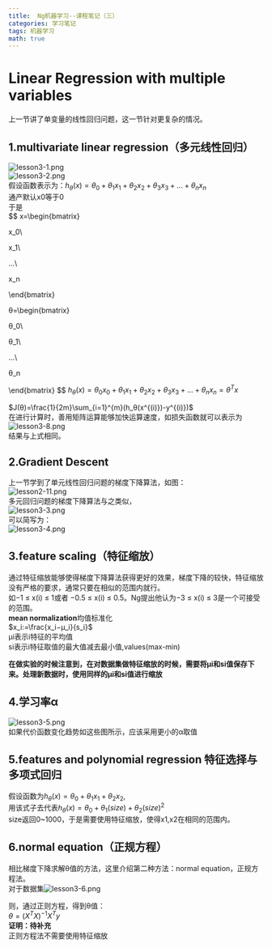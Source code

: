 ```yaml
---
title:  Ng机器学习--课程笔记（三）
categories: 学习笔记
tags: 机器学习
math: true
---
```



# Linear Regression with multiple variables
上一节讲了单变量的线性回归问题，这一节针对更复杂的情况。  





## 1.multivariate linear regression（多元线性回归）
![lesson3-1.png](http://octtw77pk.bkt.clouddn.com//public/upload/lesson3-1.png)  
![lesson3-2.png](http://octtw77pk.bkt.clouddn.com//public/upload/lesson3-2.png)  
假设函数表示为：$h_θ(x)=θ_0+θ_1x_1+θ_2x_2+θ_3x_3+...+θ_nx_n$  
通产默认x0等于0  
于是  
$$
x=\begin{bmatrix}

x_0\\

x_1\\

...\\

x_n

\end{bmatrix}

θ=\begin{bmatrix}

θ_0\\

θ_1\\

...\\

θ_n

\end{bmatrix}
$$
$h_θ(x)=θ_0x_0+θ_1x_1+θ_2x_2+θ_3x_3+...+θ_nx_n=θ^Tx$

$J(θ)=\frac{1}{2m}\sum_{i=1}^{m}(h_θ(x^{(i)})-y^{(i)})$   
在进行计算时，善用矩阵运算能够加快运算速度，如损失函数就可以表示为  
![lesson3-8.png](http://octtw77pk.bkt.clouddn.com//public/upload/lesson3-8.png)  
结果与上式相同。

## 2.Gradient Descent
上一节学到了单元线性回归问题的梯度下降算法，如图：  
![lesson2-11.png](http://octtw77pk.bkt.clouddn.com//public/upload/lesson2-11.png)  
多元回归问题的梯度下降算法与之类似，  
![lesson3-3.png](http://octtw77pk.bkt.clouddn.com//public/upload/lesson3-3.png)  
可以简写为：  
![lesson3-4.png](http://octtw77pk.bkt.clouddn.com//public/upload/lesson3-4.png)  

## 3.feature scaling（特征缩放）
通过特征缩放能够使得梯度下降算法获得更好的效果，梯度下降的较快，特征缩放没有严格的要求，通常只要在相似的范围内就行。  
如−1 ≤ x(i) ≤ 1或者 −0.5 ≤ x(i) ≤ 0.5。Ng提出他认为−3 ≤ x(i) ≤ 3是一个可接受的范围。  
**mean normalization**均值标准化  
$x_i:=\frac{x_i−μ_i}{s_i}$  
μi表示i特征的平均值  
si表示i特征取值的最大值减去最小值,values(max-min)  

**在做实验的时候注意到，在对数据集做特征缩放的时候，需要将μi和si值保存下来。处理新数据时，使用同样的μi和si值进行缩放**  
## 4.学习率α
![lesson3-5.png](http://octtw77pk.bkt.clouddn.com//public/upload/lesson3-5.png)    
如果代价函数变化趋势如这些图所示，应该采用更小的α取值  

## 5.features and polynomial regression 特征选择与多项式回归
假设函数为$h_θ(x)=θ_0+θ_1x_1+θ_2x_2$,  
用该式子去代表$h_θ(x)=θ_0+θ_1(size)+θ_2(size)^2$  
size返回0~1000，于是需要使用特征缩放，使得x1,x2在相同的范围内。  

## 6.normal equation（正规方程）
相比梯度下降求解θ值的方法，这里介绍第二种方法：normal equation，正规方程法。  
对于数据集![lesson3-6.png](http://octtw77pk.bkt.clouddn.com//public/upload/lesson3-6.png)  

则，通过正则方程，得到θ值：  
$θ=(X^TX)^{-1}X^Ty$  
**证明：待补充**  
正则方程法不需要使用特征缩放  